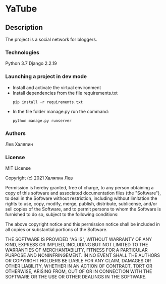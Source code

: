 # YaTube
## Description
The project is a social network for bloggers.

### Technologies
Python 3.7
Django 2.2.19

### Launching a project in dev mode
- Install and activate the virtual environment
- Install dependencies from the file requirements.txt
    ```
    pip install -r requirements.txt
    ``` 
- In the file folder manage.py run the command:
    ```
    python manage.py runserver
    ```
    
### Authors
Лев Халяпин

### License
MIT License

Copyright (c) 2021 Халяпин Лев

Permission is hereby granted, free of charge, to any person obtaining a copy
of this software and associated documentation files (the "Software"), to deal
in the Software without restriction, including without limitation the rights
to use, copy, modify, merge, publish, distribute, sublicense, and/or sell
copies of the Software, and to permit persons to whom the Software is
furnished to do so, subject to the following conditions:

The above copyright notice and this permission notice shall be included in all
copies or substantial portions of the Software.

THE SOFTWARE IS PROVIDED "AS IS", WITHOUT WARRANTY OF ANY KIND, EXPRESS OR
IMPLIED, INCLUDING BUT NOT LIMITED TO THE WARRANTIES OF MERCHANTABILITY,
FITNESS FOR A PARTICULAR PURPOSE AND NONINFRINGEMENT. IN NO EVENT SHALL THE
AUTHORS OR COPYRIGHT HOLDERS BE LIABLE FOR ANY CLAIM, DAMAGES OR OTHER
LIABILITY, WHETHER IN AN ACTION OF CONTRACT, TORT OR OTHERWISE, ARISING FROM,
OUT OF OR IN CONNECTION WITH THE SOFTWARE OR THE USE OR OTHER DEALINGS IN THE
SOFTWARE.